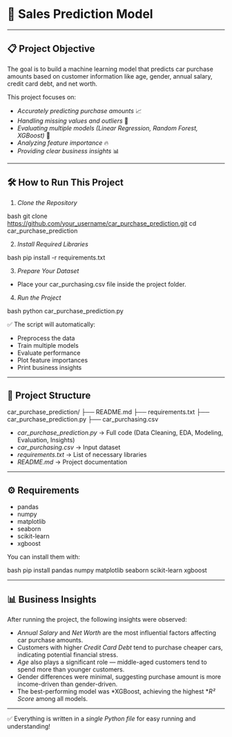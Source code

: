# 🚗 Sales Prediction Model

---

## 📋 Project Objective

The goal is to build a machine learning model that predicts car purchase amounts based on customer information like age, gender, annual salary, credit card debt, and net worth.

This project focuses on:
- *Accurately predicting purchase amounts* 📈
- *Handling missing values and outliers* 🧹
- *Evaluating multiple models (Linear Regression, Random Forest, XGBoost)* 🧠
- *Analyzing feature importance* 🔥
- *Providing clear business insights* 📊

---

## 🛠️ How to Run This Project

1. *Clone the Repository*

bash
git clone https://github.com/your_username/car_purchase_prediction.git
cd car_purchase_prediction


2. *Install Required Libraries*

bash
pip install -r requirements.txt


3. *Prepare Your Dataset*
- Place your car_purchasing.csv file inside the project folder.

4. *Run the Project*

bash
python car_purchase_prediction.py


✅ The script will automatically:
- Preprocess the data
- Train multiple models
- Evaluate performance
- Plot feature importances
- Print business insights

---

## 📂 Project Structure


car_purchase_prediction/
├── README.md
├── requirements.txt
├── car_purchase_prediction.py
├── car_purchasing.csv


- *car_purchase_prediction.py* → Full code (Data Cleaning, EDA, Modeling, Evaluation, Insights)
- *car_purchasing.csv* → Input dataset
- *requirements.txt* → List of necessary libraries
- *README.md* → Project documentation

---

## ⚙️ Requirements

- pandas
- numpy
- matplotlib
- seaborn
- scikit-learn
- xgboost

You can install them with:

bash
pip install pandas numpy matplotlib seaborn scikit-learn xgboost


---

## 📊 Business Insights

After running the project, the following insights were observed:

- *Annual Salary* and *Net Worth* are the most influential factors affecting car purchase amounts.
- Customers with higher *Credit Card Debt* tend to purchase cheaper cars, indicating potential financial stress.
- *Age* also plays a significant role — middle-aged customers tend to spend more than younger customers.
- Gender differences were minimal, suggesting purchase amount is more income-driven than gender-driven.
- The best-performing model was *XGBoost, achieving the highest **R² Score* among all models.

---

✅ Everything is written in a *single Python file* for easy running and understanding!
